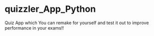 # quizzler_App_Python

Quiz App which You can remake for yourself and test it out to improve performance in  your exams!!

